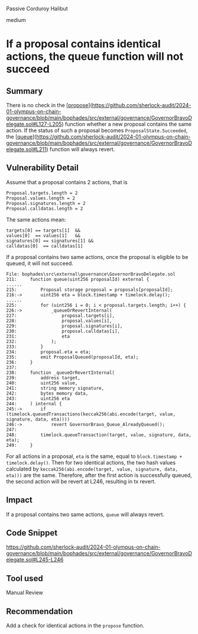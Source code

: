 Passive Corduroy Halibut

medium

# If a proposal contains identical actions, the queue function will not succeed

## Summary

There is no check in the [[propose](https://github.com/sherlock-audit/2024-01-olympus-on-chain-governance/blob/main/bophades/src/external/governance/GovernorBravoDelegate.sol#L127-L205)](https://github.com/sherlock-audit/2024-01-olympus-on-chain-governance/blob/main/bophades/src/external/governance/GovernorBravoDelegate.sol#L127-L205) function whether a new proposal contains the same action. If the status of such a proposal becomes `ProposalState.Succeeded`, the [[queue](https://github.com/sherlock-audit/2024-01-olympus-on-chain-governance/blob/main/bophades/src/external/governance/GovernorBravoDelegate.sol#L211)](https://github.com/sherlock-audit/2024-01-olympus-on-chain-governance/blob/main/bophades/src/external/governance/GovernorBravoDelegate.sol#L211) function will always revert.

## Vulnerability Detail

Assume that a proposal contains 2 actions, that is

```des
Proposal.targets.length = 2
Proposal.values.length = 2
Proposal.signatures.length = 2
Proposal.calldatas.length = 2
```

The same actions mean:

```des
targets[0] == targets[1]  && 
values[0]  == values[1]   && 
signatures[0] == signatures[1] && 
calldatas[0]  == calldatas[1]
```

If a proposal contains two same actions, once the proposal is eligible to be queued, it will not succeed.

```solidity
File: bophades\src\external\governance\GovernorBravoDelegate.sol
211:     function queue(uint256 proposalId) external {
......
215:         Proposal storage proposal = proposals[proposalId];
216:->       uint256 eta = block.timestamp + timelock.delay();
......
225:         for (uint256 i = 0; i < proposal.targets.length; i++) {
226:->           _queueOrRevertInternal(
227:                 proposal.targets[i],
228:                 proposal.values[i],
229:                 proposal.signatures[i],
230:                 proposal.calldatas[i],
231:                 eta
232:             );
233:         }
234:         proposal.eta = eta;
235:         emit ProposalQueued(proposalId, eta);
236:     }
237:
238:     function _queueOrRevertInternal(
239:         address target,
240:         uint256 value,
241:         string memory signature,
242:         bytes memory data,
243:         uint256 eta
244:     ) internal {
245:->       if (timelock.queuedTransactions(keccak256(abi.encode(target, value, signature, data, eta))))
246:->           revert GovernorBravo_Queue_AlreadyQueued();
247: 
248:         timelock.queueTransaction(target, value, signature, data, eta);
249:     }
```

For all actions in a proposal, `eta` is the same, equal to `block.timestamp + timelock.delay()`. Then for two identical actions, the two hash values calculated by `keccak256(abi.encode(target, value, signature, data, eta)))` are the same. Therefore, after the first action is successfully queued, the second action will be revert at L246, resulting in tx revert.

## Impact

If a proposal contains two same actions, `queue` will always revert.

## Code Snippet

https://github.com/sherlock-audit/2024-01-olympus-on-chain-governance/blob/main/bophades/src/external/governance/GovernorBravoDelegate.sol#L245-L246

## Tool used

Manual Review

## Recommendation

Add a check for identical actions in the `propose` function.